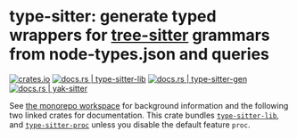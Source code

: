 # type-sitter: generate typed wrappers for [tree-sitter](https://tree-sitter.github.io) grammars from node-types.json and queries

[![crates.io](https://img.shields.io/crates/v/type-sitter.svg)](https://crates.io/crates/type-sitter)
[![docs.rs | type-sitter-lib](https://img.shields.io/docsrs/type-sitter-lib?label=docs%20%7C%20type-sitter-lib)](https://docs.rs/type-sitter-lib)
[![docs.rs | type-sitter-gen](https://img.shields.io/docsrs/type-sitter-gen?label=docs%20%7C%20type-sitter-gen)](https://docs.rs/type-sitter-gen)
[![docs.rs | yak-sitter](https://img.shields.io/docsrs/yak-sitter?label=docs%20%7C%20yak-sitter)](https://docs.rs/yak-sitter)

See [the monorepo workspace](https://github.com/Jakobeha/type-sitter#readme) for background information and the following two linked crates for documentation. This crate bundles [`type-sitter-lib`](https://crates.io/crates/type-sitter-lib), and [`type-sitter-proc`](https://creates.io/crates/type-sitter-proc) unless you disable the default feature `proc`.

